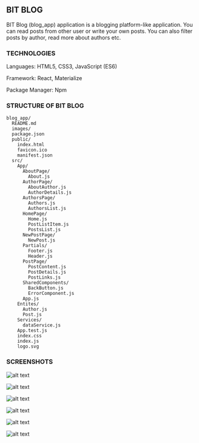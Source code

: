 ## **BIT BLOG**

BIT Blog (blog_app) application is a blogging platform-like application. You can read posts from other user or write your own posts. You can also filter posts by author, read more about authors etc.


### **TECHNOLOGIES**

Languages: HTML5, CSS3, JavaScript (ES6)

Framework: React, Materialize

Package Manager: Npm



### **STRUCTURE OF BIT BLOG**

```
blog_app/
  README.md
  images/
  package.json
  public/
    index.html
    favicon.ico
    manifest.json
  src/
    App/
      AboutPage/
        About.js
      AuthorPage/
        AboutAuthor.js
        AuthorDetails.js
      AuthorsPage/
        Authors.js
        AuthorsList.js
      HomePage/
        Home.js
        PostListItem.js
        PostsList.js
      NewPostPage/
        NewPost.js
      Partials/
        Footer.js
        Header.js
      PostPage/
        PostContent.js
        PostDetails.js
        PostLinks.js
      SharedComponents/
        BackButton.js
        ErrorComponent.js
      App.js
    Entites/
      Author.js
      Post.js
    Services/
      dataService.js
    App.test.js
    index.css
    index.js
    logo.svg
```

### **SCREENSHOTS**




![alt text](https://raw.githubusercontent.com/mariaradovanovic/blog_app/master/images/allposts.png)



![alt text](https://raw.githubusercontent.com/mariaradovanovic/blog_app/master/images/oneauthorposts.png)



![alt text](https://raw.githubusercontent.com/mariaradovanovic/blog_app/master/images/allauthors.png)



![alt text](https://raw.githubusercontent.com/mariaradovanovic/blog_app/master/images/oneauthor.png)



![alt text](https://raw.githubusercontent.com/mariaradovanovic/blog_app/master/images/about.png)



![alt text](https://raw.githubusercontent.com/mariaradovanovic/blog_app/master/images/post.png)

























